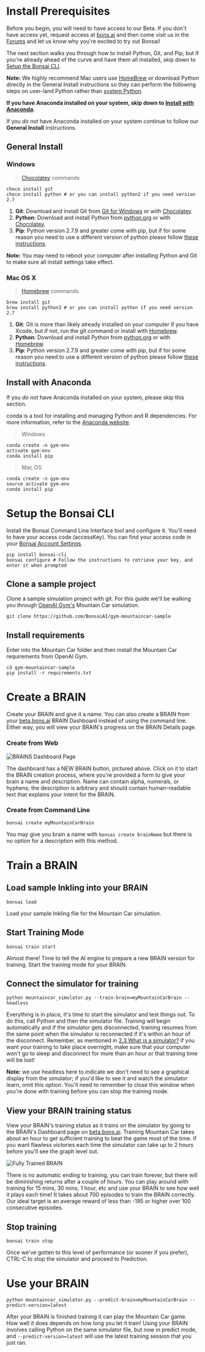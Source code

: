 # Install Prerequisites

[//]: # (If any commented statements become false, change prior text)

Before you begin, you will need to have access to our Beta. If you don't have access yet, request access at [bons.ai][1] and then come visit us in the [Forums][17] and let us know why you're excited to try out Bonsai!

The next section walks you through how to install Python, Git, and Pip, but if you're already ahead of the curve and have them all installed, skip down to [Setup the Bonsai CLI][2]. 

**Note:** We highly recommend Mac users use [HomeBrew][6] or download Python directly in the General Install instructions so they can perform the following steps on user-land Python rather than [system Python][13].

**If you have Anaconda installed on your system, skip down to [Install with Anaconda][9].**

If you *do not* have Anaconda installed on your system continue to follow our **General Install** instructions.

## General Install

### Windows

> [Chocolatey][14] commands

```shell
choco install git
choco install python # or you can install python2 if you need version 2.7
```

1. **Git**: Download and install Git from [Git for Windows][11] or with [Chocolatey][14].
2. **Python**: Download and install Python from [python.org][3] or with [Chocolatey][14].
3. **Pip**: Python version 2.7.9 and greater come with pip, but if for some reason you need to use a different version of python please follow [these instructions][12].

**Note:** You may need to reboot your computer after installing Python and Git to make sure all install settings take effect.

### Mac OS X

> [Homebrew][6] commands

```shell
brew install git
brew install python3 # or you can install python if you need version 2.7
```

1. **Git**: Git is more than likely already installed on your computer if you have Xcode, but if not, run the git command or install with [Homebrew][6].
2. **Python**: Download and install Python from [python.org][3] or with [Homebrew][6].
3. **Pip**: Python version 2.7.9 and greater come with pip, but if for some reason you need to use a different version of python please follow [these instructions][12].

## Install with Anaconda

If you *do not* have Anaconda installed on your system, please skip this section.

conda is a tool for installing and managing Python and R dependencies. For more information, refer to the [Anaconda website][10].

> Windows

```shell
conda create -n gym-env
activate gym-env
conda install pip
```

> Mac OS

```shell
conda create -n gym-env
source activate gym-env
conda install pip
```

# Setup the Bonsai CLI

Install the Bonsai Command Line Interface tool and configure it. You'll need to have your access code (accessKey). You can find your access code in your [Bonsai Account Settings][8].

```shell
pip install bonsai-cli
bonsai configure # Follow the instructions to retrieve your key, and enter it when prompted
```

## Clone a sample project

Clone a sample simulation project with git. For this guide we'll be walking you through [OpenAI Gym's][4] Mountain Car simulation.

```shell
git clone https://github.com/BonsaiAI/gym-mountaincar-sample
```

## Install requirements

Enter into the Mountain Car folder and then install the Mountain Car requirements from OpenAI Gym.

```shell
cd gym-mountaincar-sample
pip install -r requirements.txt
```

# Create a BRAIN

Create your BRAIN and give it a name. You can also create a BRAIN from your [beta.bons.ai][5] BRAIN Dashboard instead of using the command line. Either way, you will view your BRAIN's progress on the BRAIN Details page.

### Create from Web

![BRAINS Dashboard Page][15]

The dashboard has a NEW BRAIN button, pictured above. Click on it to start the BRAIN creation process, where you're provided a form to give your brain a name and description. Name can contain alpha, numerals, or hyphens; the description is arbitrary and should contain human-readable text that explains your intent for the BRAIN.

### Create from Command Line

```shell
bonsai create myMountainCarBrain
```
You may give you brain a name with `bonsai create brainName` but there is no option for a description with this method.

# Train a BRAIN

## Load sample Inkling into your BRAIN

```shell
bonsai load
```

Load your sample Inkling file for the Mountain Car simulation.

## Start Training Mode

```shell
bonsai train start
```

Almost there! Time to tell the AI engine to prepare a new BRAIN version for training. Start the training mode for your BRAIN.

## Connect the simulator for training

```shell
python mountaincar_simulator.py --train-brain=myMountainCarBrain --headless
```

Everything is in place, it's time to start the simulator and test things out. To do this, call Python and then the simulator file. Training will begin automatically and if the simulator gets disconnected, training resumes from the same point when the simulator is reconnected if it's within an hour of the disconnect. Remember, as mentioned in [2.3 What is a simulator?][7] if you want your training to take place overnight, make sure that your computer won't go to sleep and disconnect for more than an hour or that training time will be lost!

**Note:** we use headless here to indicate we don't need to see a graphical display from the simulator; if you'd like to see it and watch the simulator learn, omit this option. You'll need to remember to close this window when you're done with training before you can stop the training mode.

## View your BRAIN training status

View your BRAIN's training status as it trains on the simulator by going to the BRAIN's Dashboard page on [beta.bons.ai][5]. Training Mountain Car takes about an hour to get sufficient training to beat the game most of the time. If you want flawless victories each time the simulator can take up to 2 hours before you'll see the graph level out.

![Fully Trained BRAIN][16]

There is no automatic ending to training, you can train forever, but there will be diminishing returns after a couple of hours. You can play around with training for 15 mins, 30 mins, 1 hour, etc and use your BRAIN to see how well it plays each time! It takes about 700 episodes to train the BRAIN correctly. Our ideal target is an average reward of less than -195 or higher over 100 consecutive episodes.

[//]: # (Update this when we have multiple concepts and smart ending)

## Stop training

```shell
bonsai train stop
```

Once we've gotten to this level of performance (or sooner if you prefer), CTRL-C to stop the simulator and proceed to Prediction.

# Use your BRAIN

```shell
python mountaincar_simulator.py --predict-brain=myMountainCarBrain --predict-version=latest
```

After your BRAIN is finished training it can play the Mountain Car game. How well it does depends on how long you let it train! Using your BRAIN involves calling Python on the same simulator file, but now in predict mode, and `--predict-version=latest` will use the latest training session that you just ran.


[1]: http://pages.bons.ai/apply.html
[2]: ./getting_started.html#setup-the-bonsai-cli
[3]: https://www.python.org
[4]: https://gym.openai.com/envs/MountainCar-v0
[5]: https://beta.bons.ai
[6]: http://brew.sh/
[7]: ./getting_started.html#what-is-a-simulator
[8]: https://beta.bons.ai/accounts/settings
[9]: ./getting_started.html#install-with-anaconda
[10]: https://www.continuum.io/anaconda-overview
[11]: https://git-for-windows.github.io/
[12]: https://pip.pypa.io/en/stable/installing/
[13]: https://github.com/MacPython/wiki/wiki/Which-Python
[14]: https://chocolatey.org/
[15]: ../images/no_brains_image.png
[16]: ../images/fully_trained_brain.png
[17]: http://forums.bons.ai/
